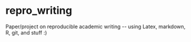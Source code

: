 # repro_writing
Paper/project on reproducible academic writing -- using Latex, markdown, R, git, and stuff :)
